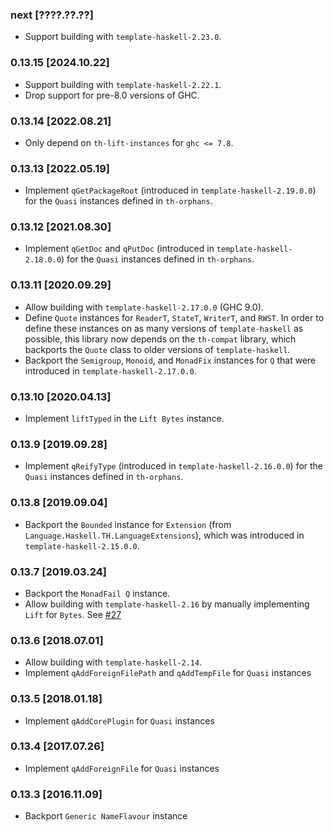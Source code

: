 ### next [????.??.??]
* Support building with `template-haskell-2.23.0`.

### 0.13.15 [2024.10.22]
* Support building with `template-haskell-2.22.1`.
* Drop support for pre-8.0 versions of GHC.

### 0.13.14 [2022.08.21]
* Only depend on `th-lift-instances` for `ghc <= 7.8`.

### 0.13.13 [2022.05.19]
* Implement `qGetPackageRoot` (introduced in `template-haskell-2.19.0.0`)
  for the `Quasi` instances defined in `th-orphans`.

### 0.13.12 [2021.08.30]
* Implement `qGetDoc` and `qPutDoc` (introduced in `template-haskell-2.18.0.0`)
  for the `Quasi` instances defined in `th-orphans`.

### 0.13.11 [2020.09.29]
* Allow building with `template-haskell-2.17.0.0` (GHC 9.0).
* Define `Quote` instances for `ReaderT`, `StateT`, `WriterT`, and `RWST`. In
  order to define these instances on as many versions of `template-haskell` as
  possible, this library now depends on the `th-compat` library, which
  backports the `Quote` class to older versions of `template-haskell`.
* Backport the `Semigroup`, `Monoid`, and `MonadFix` instances for `Q` that
  were introduced in `template-haskell-2.17.0.0`.

### 0.13.10 [2020.04.13]
* Implement `liftTyped` in the `Lift Bytes` instance.

### 0.13.9 [2019.09.28]
* Implement `qReifyType` (introduced in `template-haskell-2.16.0.0`) for the
  `Quasi` instances defined in `th-orphans`.

### 0.13.8 [2019.09.04]
* Backport the `Bounded` instance for `Extension`
  (from `Language.Haskell.TH.LanguageExtensions`), which was introduced in
  `template-haskell-2.15.0.0`.

### 0.13.7 [2019.03.24]
* Backport the `MonadFail Q` instance.
* Allow building with `template-haskell-2.16` by manually implementing
  `Lift` for `Bytes`. See [#27]

[#27]: https://github.com/mgsloan/th-orphans/issues/27

### 0.13.6 [2018.07.01]
* Allow building with `template-haskell-2.14`.
* Implement `qAddForeignFilePath` and `qAddTempFile` for `Quasi` instances

### 0.13.5 [2018.01.18]
* Implement `qAddCorePlugin` for `Quasi` instances

### 0.13.4 [2017.07.26]
* Implement `qAddForeignFile` for `Quasi` instances

### 0.13.3 [2016.11.09]
* Backport `Generic NameFlavour` instance
